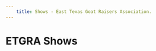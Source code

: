 ```yaml
---
    title: Shows - East Texas Goat Raisers Association.
---
```

# ETGRA Shows

<!-- TODO: list the contents of the "shows" folder here. -->